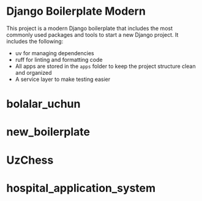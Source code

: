 # Django Boilerplate Modern

This project is a modern Django boilerplate that includes the most commonly used
packages and tools to start a new Django project. It includes the following:

*   uv for managing dependencies
*   ruff for linting and formatting code
*   All apps are stored in the `apps` folder to keep the project structure clean and
    organized
*   A service layer to make testing easier

# bolalar_uchun
# new_boilerplate
# UzChess
# hospital_application_system
